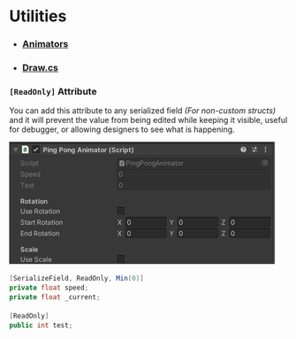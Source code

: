﻿# Utilities

- ### [Animators](utilities-animators.md)
- ### [Draw.cs](utilities-draw.md)

### `[ReadOnly]` Attribute
You can add this attribute to any serialized field _(For non-custom structs)_ and it will prevent the value from being edited
while keeping it visible, useful for debugger, or allowing designers to see what is happening.

![readonly attribute](Images/readonly.PNG)
```csharp
[SerializeField, ReadOnly, Min(0)]
private float speed;
private float _current;

[ReadOnly]
public int test;
```

